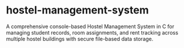 # hostel-management-system
A comprehensive console-based Hostel Management System in C for managing student records, room assignments, and rent tracking across multiple hostel buildings with secure file-based data storage.
